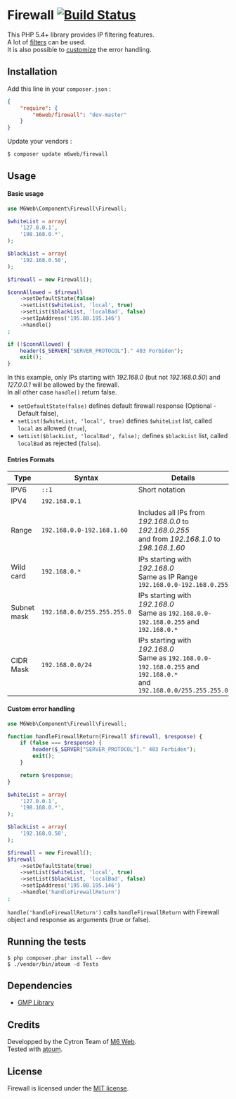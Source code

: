 # Firewall [![Build Status](https://secure.travis-ci.org/M6Web/Firewall.png)](http://travis-ci.org/M6Web/Firewall)

This PHP 5.4+ library provides IP filtering features.  
A lot of [filters](#entries-formats) can be used.  
It is also possible to [customize](#custom-error-handling) the error handling.

## Installation

Add this line in your `composer.json` :

```json
{
    "require": {
        "m6web/firewall": "dev-master"
    }
}
```

Update your vendors :

```
$ composer update m6web/firewall
```

## Usage

#### Basic usage

```php
use M6Web\Component\Firewall\Firewall;

$whiteList = array(
    '127.0.0.1',
    '198.168.0.*',
);

$blackList = array(
    '192.168.0.50',
);

$firewall = new Firewall();

$connAllowed = $firewall
    ->setDefaultState(false)
    ->setList($whiteList, 'local', true)
    ->setList($blackList, 'localBad', false)
    ->setIpAddress('195.88.195.146')
    ->handle()
;

if (!$connAllowed) {
    header($_SERVER["SERVER_PROTOCOL"]." 403 Forbiden");
    exit();
}
```

In this example, only IPs starting with *192.168.0* (but not *192.168.0.50*) and *127.0.0.1* will be allowed by the firewall.  
In all other case `handle()` return false.


* `setDefaultState(false)` defines default firewall response (Optional - Default false),
* `setList($whiteList, 'local', true)` defines `$whiteList` list, called `local` as allowed (`true`),
* `setList($blackList, 'localBad', false);` defines `$blackList` list, called `localBad` as rejected (`false`).

#### Entries Formats

Type | Syntax | Details
--- | --- | ---
IPV6|`::1`|Short notation
IPV4|`192.168.0.1`|
Range|`192.168.0.0-192.168.1.60`|Includes all IPs from *192.168.0.0* to *192.168.0.255*<br />and from *192.168.1.0* to *198.168.1.60*
Wild card|`192.168.0.*`|IPs starting with *192.168.0*<br />Same as IP Range `192.168.0.0-192.168.0.255`
Subnet mask|`192.168.0.0/255.255.255.0`|IPs starting with *192.168.0*<br />Same as `192.168.0.0-192.168.0.255` and `192.168.0.*`
CIDR Mask|`192.168.0.0/24`|IPs starting with *192.168.0*<br />Same as `192.168.0.0-192.168.0.255` and `192.168.0.*`<br />and `192.168.0.0/255.255.255.0`

#### Custom error handling

```php
use M6Web\Component\Firewall\Firewall;

function handleFirewallReturn(Firewall $firewall, $response) {
    if (false === $response) {
        header($_SERVER["SERVER_PROTOCOL"]." 403 Forbiden");
        exit();
    }

    return $response;
}

$whiteList = array(
    '127.0.0.1',
    '198.168.0.*',
);

$blackList = array(
    '192.168.0.50',
);

$firewall = new Firewall();
$firewall
    ->setDefaultState(true)
    ->setList($whiteList, 'local', true)
    ->setList($blackList, 'localBad', false)
    ->setIpAddress('195.88.195.146')
    ->handle('handleFirewallReturn')
;
```

`handle('handleFirewallReturn')` calls `handleFirewallReturn` with Firewall object and response as arguments (true or false).

## Running the tests

```shell
$ php composer.phar install --dev
$ ./vendor/bin/atoum -d Tests
```

## Dependencies

* [GMP Library](http://php.net/manual/en/book.gmp.php "GMP Documentation")

## Credits

Developped by the Cytron Team of [M6 Web](http://tech.m6web.fr/).  
Tested with [atoum](http://atoum.org).

## License

Firewall is licensed under the [MIT license](LICENSE).
